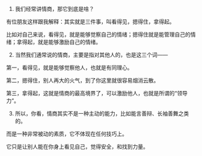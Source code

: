 1. 我们经常讲情商，那它到底是啥？

有位朋友这样跟我解释：其实就是三件事，叫看得见，摁得住，拿得起。

比如对自己来说，看得见，就是能够觉察自己的情绪；摁得住就是能管理自己的情绪；拿得起，就是能够激励自己的情绪。


2. 当然我们通常说的情商，主要是指对其他人的，也是这三个词——

第一，看得见，就是能够觉察他人，也就是有同理心。

第二，摁得住，别人再大的火气，到了你这里就很容易烟消云散。

第三，拿得起，这就是情商的最高境界了，可以激励他人，也就是所谓的“领导力”。


3. 所以，你看，情商其实不是一种主动的能力，比如能言善辩、长袖善舞之类的。

而是一种非常被动的素质，它不体现在任何技巧上。

它只是让别人能在你身上看见自己，觉得安全，和找到力量。

